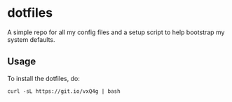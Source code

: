 # dotfiles

A simple repo for all my config files and a setup script
to help bootstrap my system defaults.

## Usage

To install the dotfiles, do:

    curl -sL https://git.io/vxQ4g | bash
